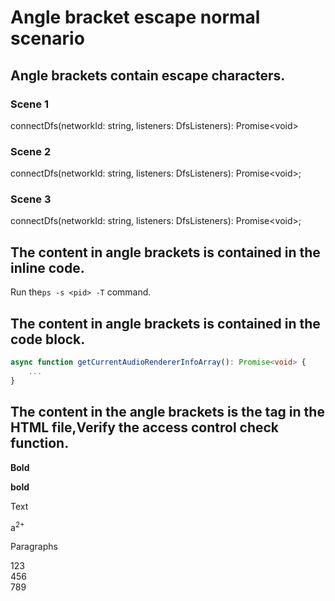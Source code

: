 # Angle bracket escape normal scenario

## Angle brackets contain escape characters.

### Scene 1

connectDfs(networkId: string, listeners: DfsListeners): Promise&lt;void&gt;

### Scene 2

connectDfs(networkId: string, listeners: DfsListeners): Promise\<void>\;

### Scene 3

connectDfs(networkId: string, listeners: DfsListeners): Promise\<void>;

## The content in angle brackets is contained in the inline code.

Run the`ps -s <pid> -T` command. 

## The content in angle brackets is contained in the code block.

```ts
async function getCurrentAudioRendererInfoArray(): Promise<void> {
    ...
}
```

## The content in the angle brackets is the tag in the HTML file,Verify the access control check function.

<strong>Bold</strong>

<b>bold</b>

<text>Text</text>

a<sup>2+</sup>

<p>Paragraphs</p>

123<br>456<br/>789